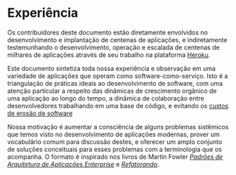 Experiência
===========

Os contribuidores deste documento estão diretamente envolvidos no desenvolvimento e implantação de centenas de aplicações, e indiretamente testemunhando o desenvolvimento, operação e escalada de centenas de milhares de aplicações através de seu trabalho na plataforma [Heroku](https://www.heroku.com/).

Este documento sintetiza toda nossa experiência e observação em uma variedade de aplicações que operam como software-como-serviço. Isto é a triangulação de práticas ideais ao desenvolvimento de software, com uma atenção particular a respeito das dinâmicas de crescimento orgânico de uma aplicação ao longo do tempo, a dinâmica de colaboração entre desenvolvedores trabalhando em uma base de código, e evitando os [custos de erosão de software](https://blog.heroku.com/archives/2011/6/28/the_new_heroku_4_erosion_resistance_explicit_contracts/)

Nossa motivação é aumentar a consciência de alguns problemas sistêmicos que temos visto no desenvolvimento de aplicações modernas, prover um vocabulário comum para discussão destes, e oferecer um amplo conjunto de soluções conceituais para esses problemas com a terminologia que os acompanha. O formato é inspirado nos livros de Martin Fowler *[Padrões de Arquitetura de Aplicações Enterprise](http://books.google.com/books/about/Patterns_of_enterprise_application_archi.html?id=FyWZt5DdvFkC)* e *[Refatorando](http://books.google.com/books/about/Refactoring.html?id=1MsETFPD3I0C)*.
